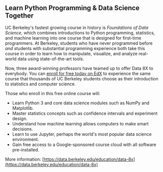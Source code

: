 ## Learn Python Programming & Data Science Together

UC Berkeley's fastest growing course in history is *Foundations of Data Science*, which combines introductions to Python programming, statistics, and machine learning into one course that is designed for first-time programmers. At Berkeley, students who have never programmed before *and* students with substantial programming experience both take this course in order to learn how to manipulate, visualize, and analyze real-world data using state-of-the-art tools. 

Now, three award-winning professors have teamed up to offer Data 8X to everybody. You can [enroll for free today on EdX](enroll.html) to experience the same course that thousands of UC Berkeley students choose as their introduction to statistics and computer science.

Those who enroll in this free online course will:
- Learn Python 3 and core data science modules such as NumPy and Matplotlib.
- Master statistics concepts such as confidence intervals and experiment design.
- Understand how machine learning allows computers to make smart decisions.
- Learn to use Jupyter, perhaps the world's most popular data science environment.
- Gain free access to a Google-sponsored course cloud with all software pre-installed.

More information: [https://data.berkeley.edu/education/data-8x](https://data.berkeley.edu/education/data-8x)
